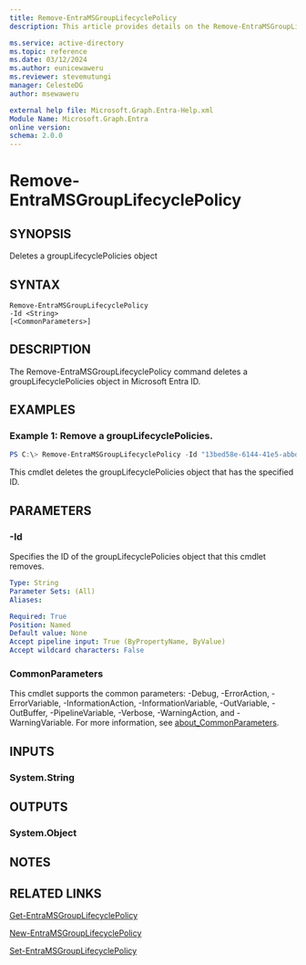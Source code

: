 ```yaml
---
title: Remove-EntraMSGroupLifecyclePolicy
description: This article provides details on the Remove-EntraMSGroupLifecyclePolicy command.

ms.service: active-directory
ms.topic: reference
ms.date: 03/12/2024
ms.author: eunicewaweru
ms.reviewer: stevemutungi
manager: CelesteDG
author: msewaweru

external help file: Microsoft.Graph.Entra-Help.xml
Module Name: Microsoft.Graph.Entra
online version:
schema: 2.0.0
---
```


# Remove-EntraMSGroupLifecyclePolicy

## SYNOPSIS
Deletes a groupLifecyclePolicies object

## SYNTAX

```
Remove-EntraMSGroupLifecyclePolicy 
-Id <String> 
[<CommonParameters>]
```

## DESCRIPTION
The Remove-EntraMSGroupLifecyclePolicy command deletes a groupLifecyclePolicies object in Microsoft Entra ID.

## EXAMPLES

### Example 1: Remove a groupLifecyclePolicies.

```powershell
PS C:\> Remove-EntraMSGroupLifecyclePolicy -Id "13bed58e-6144-41e5-abbd-47c95964e671"
```

This cmdlet deletes the groupLifecyclePolicies object that has the specified ID.

## PARAMETERS

### -Id
Specifies the ID of the groupLifecyclePolicies object that this cmdlet removes.

```yaml
Type: String
Parameter Sets: (All)
Aliases:

Required: True
Position: Named
Default value: None
Accept pipeline input: True (ByPropertyName, ByValue)
Accept wildcard characters: False
```

### CommonParameters
This cmdlet supports the common parameters: -Debug, -ErrorAction, -ErrorVariable, -InformationAction, -InformationVariable, -OutVariable, -OutBuffer, -PipelineVariable, -Verbose, -WarningAction, and -WarningVariable. For more information, see [about_CommonParameters](http://go.microsoft.com/fwlink/?LinkID=113216).

## INPUTS

### System.String
## OUTPUTS

### System.Object
## NOTES

## RELATED LINKS
[Get-EntraMSGroupLifecyclePolicy](Get-EntraMSGroupLifecyclePolicy.md)

[New-EntraMSGroupLifecyclePolicy](New-EntraMSGroupLifecyclePolicy.md)

[Set-EntraMSGroupLifecyclePolicy](Set-EntraMSGroupLifecyclePolicy.md)